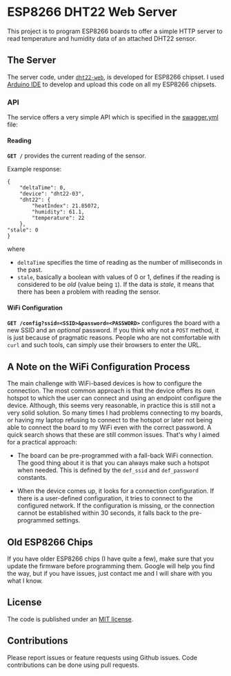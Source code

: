 # ESP8266 DHT22 Web Server

This project is to program ESP8266 boards to offer a simple HTTP server to read temperature and humidity data of an attached DHT22 sensor.

## The Server
The server code, under [`dht22-web`](dht22-web), is developed for ESP8266 chipset. I used [Arduino IDE](https://www.arduino.cc/en/Main/Software) to develop and upload this code on all my ESP8266 chipsets. 

### API 
The service offers a very simple API which is  specified in the [swagger.yml](api/swagger.yml) file:

#### Reading
**`GET /`** provides the current reading of the sensor. 

Example response:

```
{
    "deltaTime": 0,
    "device": "dht22-03",
    "dht22": {
        "heatIndex": 21.85072,
        "humidity": 61.1,
        "temperature": 22
    },
"stale": 0
}
```
where
* `deltaTime` specifies the time of reading as the number of milliseconds in the past. 
* `stale`, basically a boolean with values of 0 or 1, defines if the reading is considered to be *old* (value being `1`). If the data is *stale*, it means that there has been a problem with reading the sensor. 

#### WiFi Configuration

**`GET /config?ssid=<SSID>&password=<PASSWORD>`**
configures the board with a new SSID and an *optional* password. If you think why not a `POST` method, it is just because of pragmatic reasons. People who are not comfortable with `curl` and such tools, can simply use their browsers to enter the URL. 

## A Note on the WiFi Configuration Process
The main challenge with WiFi-based devices is how to configure the connection. The most common approach is that the device offers its own hotspot to which the user can connect and using an endpoint configure the device. Although, this seems very reasonable, in practice this is still not a very solid solution. So many times I had problems connecting to my boards, or having my laptop refusing to connect to the hotspot or later not being able to connect the board to my WiFi even with the correct password. A quick search shows that these are still common issues. That's why I aimed for a practical approach:

* The board can be pre-programmed with a fall-back WiFi connection. The good thing about it is that you can always make such a hotspot when needed. This is defined by the `def_ssid` and `def_password` constants.

* When the device comes up, it looks for a connection configuration. If there is a user-defined configuration, it tries to connect to the configured network. If the configuration is missing, or the connection cannot be established within 30 seconds, it falls back to the pre-programmed settings. 

## Old ESP8266 Chips
If you have older ESP8266 chips (I have quite a few), make sure that you update the firmware before programming them. Google will help you find the way, but if you have issues, just contact me and I will share with you what I know. 

## License
The code is published under an [MIT license](LICENSE.md). 

## Contributions
Please report issues or feature requests using Github issues. Code contributions can be done using pull requests. 

